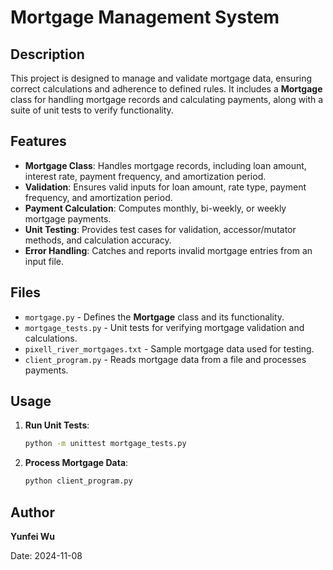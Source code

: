 # Mortgage Management System

## Description

This project is designed to manage and validate mortgage data, ensuring correct calculations and adherence to defined rules. It includes a **Mortgage** class for handling mortgage records and calculating payments, along with a suite of unit tests to verify functionality.

## Features

- **Mortgage Class**: Handles mortgage records, including loan amount, interest rate, payment frequency, and amortization period.
- **Validation**: Ensures valid inputs for loan amount, rate type, payment frequency, and amortization period.
- **Payment Calculation**: Computes monthly, bi-weekly, or weekly mortgage payments.
- **Unit Testing**: Provides test cases for validation, accessor/mutator methods, and calculation accuracy.
- **Error Handling**: Catches and reports invalid mortgage entries from an input file.

## Files

- `mortgage.py` - Defines the **Mortgage** class and its functionality.
- `mortgage_tests.py` - Unit tests for verifying mortgage validation and calculations.
- `pixell_river_mortgages.txt` - Sample mortgage data used for testing.
- `client_program.py` - Reads mortgage data from a file and processes payments.

## Usage

1. **Run Unit Tests**:
   
   ```sh
   python -m unittest mortgage_tests.py
   ```

2. **Process Mortgage Data**:
   
   ```sh
   python client_program.py
   ```

## Author

**Yunfei Wu**  

Date: 2024-11-08
